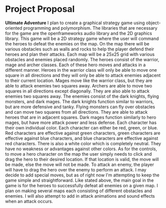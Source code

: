 # Project Proposal
**Ultimate Adventure**
I plan to create a graphical strategy game using object-oriented programming and polymorphism. The libraries that are necessary for the game are the openframeworks audio library and the 2D graphics library. This game will be a 2D strategy game where the user will command the heroes to defeat the enemies on the map. On the map there will be various obstacles such as walls and rocks to help the player defend their heroes and plan their attacks. Each map will be a 25x25 grid with various obstacles and enemies placed randomly.
The heroes consist of the warrior, mage and archer classes. Each of these hero moves and attacks in a different manner. Heroes in the warrior class will only be able to move one square in all directions and they will only be able to attack enemies adjacent to their current location. Mages move like the warrior class, but they are able to attack enemies two squares away. Archers are able to move two squares in all directions except diagonally. They are also able to attack enemies two squares away.
The enemies consist of the dark knights, flying monsters, and dark mages. The dark knights function similar to warriors, but are more defensive and tanky. Flying monsters can fly over obstacles and can move two squares  from all directions. They are able to attack heroes that are in adjacent squares. Dark mages function similarly to hero mages, but have more attack power and less defense.
Each character has their own individual color. Each character can either be red, green, or blue. Red characters are effective against green characters, green characters are effective against blue characters, and blue characters are effective against red characters. There is also a white color which is completely neutral. They have no weakness or advantages against other colors.
As for the controls, to move a hero character on the map the user simply needs to click and drag the hero to their desired location. If that location is valid, the move will be made, else the move will not be made. To attack an enemy, the player will have to drag the hero over the enemy to perform an attack. I may decide to add special moves, but as of right now I'm attempting to keep the game simple and straightforward.
Like stated above, the main goal in the game is for the heroes to successfully defeat all enemies on a given map. I plan on making several maps each consisting of different obstacles and enemies. I will also attempt to add in attack animations and sound effects when an attack occurs.
